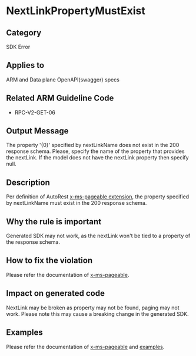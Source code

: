 # NextLinkPropertyMustExist

## Category

SDK Error

## Applies to

ARM and Data plane OpenAPI(swagger) specs

## Related ARM Guideline Code

- RPC-V2-GET-06

## Output Message

The property '{0}' specified by nextLinkName does not exist in the 200 response schema. Please, specify the name of the property that provides the nextLink. If the model does not have the nextLink property then specify null.

## Description

Per definition of AutoRest [x-ms-pageable extension](https://github.com/Azure/autorest/blob/main/docs/extensions/readme.md#x-ms-pageable), the property specified by nextLinkName must exist in the 200 response schema.

## Why the rule is important

Generated SDK may not work, as the nextLink won't be tied to a property of the response schema.

## How to fix the violation

Please refer the documentation of [x-ms-pageable](https://github.com/Azure/autorest/blob/main/docs/extensions/readme.md#x-ms-pageable).

## Impact on generated code

NextLink may be broken as property may not be found, paging may not work. Please note this may cause a breaking change in the generated SDK.

## Examples

Please refer the documentation of [x-ms-pageable](https://github.com/Azure/autorest/blob/main/docs/extensions/readme.md#x-ms-pageable) and [examples](https://github.com/Azure/azure-rest-api-specs/tree/master/documentation/x-ms-pageable).
